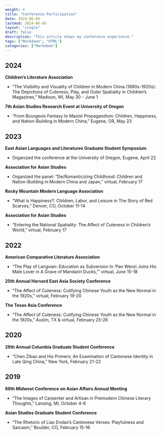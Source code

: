 ```yaml
---
weight: 4
title: "Conference Participation"
date: 2024-06-05
lastmod: 2024-06-05
layout: "single"
draft: false
description: "This article shows my conference experience."
tags: ["Markdown", "HTML"]
categories: ["Markdown"]
---
```



## 2024
**Children’s Literature Association**
- “The Visibility and Visuality of Children in Modern China (1890s-1920s): The Depictions of Cuteness, Play, and Outer Spatiality in Children’s Magazines,” Madison, WI, May 30 - June 1

**7th Asian Studies Research Event at University of Oregon**
- “From Bourgeois Fantasy to Maoist Propagandism: Children, Happiness, and Nation-Building in Modern China,” Eugene, OR, May 23

## 2023

**East Asian Languages and Literatures Graduate Student Symposium**
- Organized the conference at the University of Oregon, Eugene, April 22

**Association for Asian Studies**
- Organized the panel: “De/Romanticizing Childhood: Children and Nation-Building in Modern China and Japan,” virtual, February 17

**Rocky Mountain Modern Language Association**
- “What is Happiness?: Children, Labor, and Leisure in The Story of Red Scarves,” Denver, CO, October 11-14

**Association for Asian Studies**
- “Entering the National Spatiality: The Affect of Cuteness in Children’s World,” virtual, February 17

## 2022
**American Comparative Literature Association**
- “The Play of Langxian: Education as Subversion In ‘Pan Wenzi Joins His Male Lover in A Grave of Mandarin Ducks,’” virtual, June 15-18

**25th Annual Harvard East Asia Society Conference**
- “The Affect of Cuteness: Cutifying Chinese Youth as the New Normal in the 1920s,” virtual, February 19-20

**The Texas Asia Conference**
- “The Affect of Cuteness: Cutifying Chinese Youth as the New Normal in the 1920s,” Austin, TX & virtual, February 25-26

## 2020
**29th Annual Columbia Graduate Student Conference**
- “Chen Zibao and His Primers: An Examination of Cantonese Identity in Late Qing China,” New York, February 21-22

## 2019
**68th Midwest Conference on Asian Affairs Annual Meeting**
- “The Images of Carpenter and Artisan in Premodern Chinese Literary Thoughts,” Lansing, MI, October 4-6

**Asian Studies Graduate Student Conference**
- “The Rhetoric of Liao Endao’s Cantonese Verses: Playfulness and Sarcasm,” Boulder, CO, February 15-16



